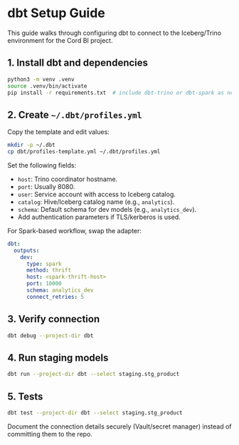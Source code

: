 # dbt Setup Guide

This guide walks through configuring dbt to connect to the Iceberg/Trino environment for the Cord BI project.

## 1. Install dbt and dependencies
```bash
python3 -m venv .venv
source .venv/bin/activate
pip install -r requirements.txt  # include dbt-trino or dbt-spark as needed
```

## 2. Create `~/.dbt/profiles.yml`
Copy the template and edit values:
```bash
mkdir -p ~/.dbt
cp dbt/profiles-template.yml ~/.dbt/profiles.yml
```

Set the following fields:
- `host`: Trino coordinator hostname.
- `port`: Usually 8080.
- `user`: Service account with access to Iceberg catalog.
- `catalog`: Hive/Iceberg catalog name (e.g., `analytics`).
- `schema`: Default schema for dev models (e.g., `analytics_dev`).
- Add authentication parameters if TLS/kerberos is used.

For Spark-based workflow, swap the adapter:
```yaml
dbt:
  outputs:
    dev:
      type: spark
      method: thrift
      host: <spark-thrift-host>
      port: 10000
      schema: analytics_dev
      connect_retries: 5
```

## 3. Verify connection
```bash
dbt debug --project-dir dbt
```

## 4. Run staging models
```bash
dbt run --project-dir dbt --select staging.stg_product
```

## 5. Tests
```bash
dbt test --project-dir dbt --select staging.stg_product
```

Document the connection details securely (Vault/secret manager) instead of committing them to the repo.
